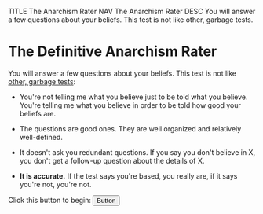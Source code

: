 TITLE The Anarchism Rater
NAV The Anarchism Rater
DESC You will answer a few questions about your beliefs. This test is not like other, garbage tests.

<script>
skipProperty = `questions.splice(1, 1)`;
questions = [
	{
		question: "what's the correct rough theory of property?",
		choices: [
			{label: "no one can claim exclusive ownership of anything", score: 0, trigger: skipProperty},
			{label: "only for 'personal' possessions (eg. clothes)", score: 1, trigger: skipProperty},
			{label: "only for what the owner personally uses (no absentee ownership)", score: 3, trigger: skipProperty},
			{label: "valid for the fruit of human labor but not for preexisting natural resources", score: 6},
			{label: "valid, including the 'homesteading' of natural resources by the first mixing of labor", score: 4},
		],
	}, {
		question: "can property rights be suspended in a sufficiently dire situation? For example, could you steal food to survive?",
		choices: [
			{label: "no, rights are absolute", score: -2},
			{label: "yes, rights can be suspended", score: 0},
		],
	}, {
		question: "mandatory covid lockdown",
		choices: [
			{label: "not justified at all", score: 4},
			{label: "not justified, but only because it's enforced via police brutality. coercive enforcement would be justified if it did not itself spread covid, and/or could be trusted to be done with less corrruption.", score: 2},
			{label: "justified", score: 0},
		],
	}, {
		question: "democracy",
		choices: [
			{label: "an anarchist society would be democratic", score: 0},
			{label: "democracy is not anarchist", score: 1},
		],
	}, {
		question: "should an anarchist society use prisons as punishment?",
		choices: [
			{label: "yes", score: 0},
			{label: "no", score: 1},
		],
	}, {
		question: "insurrectionary means to achieve liberation (eg. using force against politicians and police)?",
		choices: [
			{label: "justified", score: 3},
			{label: "justified in theory but not part of appropriate strategy", score: 2},
			{label: "unjustified", score: 0},
		],
	}, {
		question: "is there a limit to the amount of force that can be legitimately used in defense? For example, would it be illegitimate (not just ignoble) to shoot someone to stop them from stealing a moderate amount of money?",
		choices: [
			{label: "yes, force must be proportionate", score: 1},
			{label: "no, a defender has the right to use as much force as necessary to stop an aggression", score: 0},
		],
	}, {
		question: "given the existence of a democratic welfare state, are open borders still morally preferable to closed borders?",
		choices: [
			{label: "yes, open borders are still preferable", score: 2},
			{label: "no, closed borders are preferable", score: 0},
		],
	}, {
		question: "where does your ideology most come from?",
		choices: [
			{label: "conscience.", score: 1},
			{label: "logic.", score: 0},
			{label: "self-interest.", score: 0},
		],
	}, {
		question: "is it okay to respond with force to non-state action such as non-violent bigotry / degeneracy?",
		choices: [
			{label: "no, non-forceful action must not be met with force", score: 2},
			{label: "it's murky", score: 1},
			{label: "yes, such uses of force are justified", score: 0},
		],
	}, {
		question: "do you feel more allied with someone who shares your opposition to the state but is a bigot / degenerate, or with a statist who shares your visions for society/culture? (be honest)",
		choices: [
			{label: "more allied with the statist", score: 0},
			{label: "ambivalent", score: 1},
			{label: "more allied with the bigot/degenerate", score: 2},
		],
	},
]
score = 0;
max = questions.map(q => q.choices.map(c => c.score).reduce((a, b) => Math.max(a, b))).reduce((a, b) => a + b);
question = 0;

function ask() {
	q = questions[question];
	document.getElementById('test').innerHTML = `<p class="question">${q.question}</p>`;
	for (const choice of q.choices) {
		button = document.createElement('button');
		button.innerText = choice.label;
		button.classList.add('answer');
		button.addEventListener('click', () => answer(choice));
		document.getElementById('test').appendChild(button);
	}
}
function answer(choice) {
	score += choice.score;
	if (choice.trigger) Function(choice.trigger)();
	if (++question >= questions.length) finish();
	else ask();
}
function finish() {
	document.getElementById('test').innerHTML = `
		<p>You are ${Math.round(score/max * 100)}% based.</p>
	`;
}
</script>
<style>
button.answer {
	display: block;
	margin-left: auto;
	margin-right: auto;
	width: 100%;
	max-width: 40em;
	margin-bottom: 1em;
	padding: 0.4em;
}
.question {
	text-align: center;
}
</style>

<div id="test">

# The Definitive Anarchism Rater

You will answer a few questions about your beliefs. This test is not like [other, garbage tests](/argument/tests):

* You're not telling me what you believe just to be told what you believe. You're telling me what you believe in order to be told how good your beliefs are.

* The questions are good ones. They are well organized and relatively well-defined.

* It doesn't ask you redundant questions. If you say you don't believe in X, you don't get a follow-up question about the details of X.

* **It is accurate.** If the test says you're based, you really are, if it says you're not, you're not.

Click this button to begin: <button onclick="ask()">Button</button>

</div>
